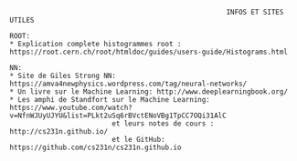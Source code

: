                                                          INFOS ET SITES UTILES 
                                                         
    ROOT:                                                   
    * Explication complete histogrammes root : https://root.cern.ch/root/htmldoc/guides/users-guide/Histograms.html
      
    NN:
    * Site de Giles Strong NN: https://amva4newphysics.wordpress.com/tag/neural-networks/
    * Un livre sur le Machine Learning: http://www.deeplearningbook.org/
    * Les amphi de Standfort sur le Machine Learning: https://www.youtube.com/watch?v=NfnWJUyUJYU&list=PLkt2uSq6rBVctENoVBg1TpCC7OQi31AlC
                             et leurs notes de cours : http://cs231n.github.io/
                             et le GitHub: https://github.com/cs231n/cs231n.github.io
                             
                             
      
